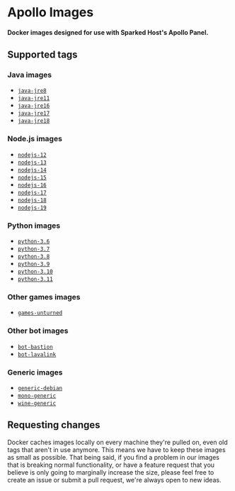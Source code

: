 # Apollo Images
#### Docker images designed for use with Sparked Host's Apollo Panel.

## Supported tags

### Java images

* [`java-jre8`](https://github.com/sparkedhost/images/blob/main/java/java-jre8/Dockerfile)
* [`java-jre11`](https://github.com/sparkedhost/images/blob/main/java/java-jre11/Dockerfile)
* [`java-jre16`](https://github.com/sparkedhost/images/blob/main/java/java-jre16/Dockerfile)
* [`java-jre17`](https://github.com/sparkedhost/images/blob/main/java/java-jre17/Dockerfile)
* [`java-jre18`](https://github.com/sparkedhost/images/blob/main/java/java-jre18/Dockerfile)

### Node.js images

* [`nodejs-12`](https://github.com/sparkedhost/images/blob/main/nodejs/nodejs-12/Dockerfile)
* [`nodejs-13`](https://github.com/sparkedhost/images/blob/main/nodejs/nodejs-13/Dockerfile)
* [`nodejs-14`](https://github.com/sparkedhost/images/blob/main/nodejs/nodejs-14/Dockerfile)
* [`nodejs-15`](https://github.com/sparkedhost/images/blob/main/nodejs/nodejs-15/Dockerfile)
* [`nodejs-16`](https://github.com/sparkedhost/images/blob/main/nodejs/nodejs-16/Dockerfile)
* [`nodejs-17`](https://github.com/sparkedhost/images/blob/main/nodejs/nodejs-17/Dockerfile)
* [`nodejs-18`](https://github.com/sparkedhost/images/blob/main/nodejs/nodejs-18/Dockerfile)
* [`nodejs-19`](https://github.com/sparkedhost/images/blob/main/nodejs/nodejs-19/Dockerfile)

### Python images

* [`python-3.6`](https://github.com/sparkedhost/images/blob/main/python/python-3.6/Dockerfile)
* [`python-3.7`](https://github.com/sparkedhost/images/blob/main/python/python-3.7/Dockerfile)
* [`python-3.8`](https://github.com/sparkedhost/images/blob/main/python/python-3.8/Dockerfile)
* [`python-3.9`](https://github.com/sparkedhost/images/blob/main/python/python-3.9/Dockerfile)
* [`python-3.10`](https://github.com/sparkedhost/images/blob/main/python/python-3.10/Dockerfile)
* [`python-3.11`](https://github.com/sparkedhost/images/blob/main/python/python-3.11/Dockerfile)

### Other games images

* [`games-unturned`](https://github.com/sparkedhost/images/blob/main/games/unturned/Dockerfile)

### Other bot images

* [`bot-bastion`](https://github.com/sparkedhost/images/blob/main/bot/bastion/Dockerfile)
* [`bot-lavalink`](https://github.com/sparkedhost/images/blob/main/bot/lavalink/Dockerfile)

### Generic images

* [`generic-debian`](https://github.com/sparkedhost/images/blob/main/generic/debian/Dockerfile)
* [`mono-generic`](https://github.com/sparkedhost/images/blob/main/mono/mono-generic/Dockerfile)
* [`wine-generic`](https://github.com/sparkedhost/images/blob/main/wine/wine-generic/Dockerfile)

## Requesting changes

Docker caches images locally on every machine they're pulled on, even old tags that aren't in use anymore.
This means we have to keep these images as small as possible. That being said, if you find a problem in our
images that is breaking normal functionality, or have a feature request that you believe is only going to
marginally increase the size, please feel free to create an issue or submit a pull request, we're always
open to new ideas.
